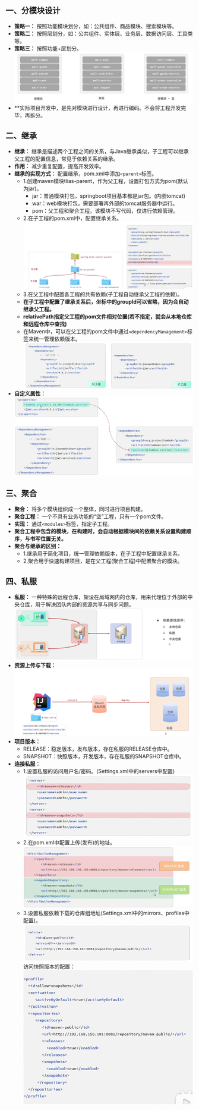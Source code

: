 ## 一、分模块设计
* **策略一：** 按照功能模块划分，如：公共组件、商品模块、搜索模块等。
* **策略二：** 按照层划分，如：公共组件、实体层、业务层、数据访问层、工具类等。
* **策略三：** 按照功能+层划分。
![1749581492469](image/Maven高级/1749581492469.png)
* **实际项目开发中，是先对模块进行设计，再进行编码。不会将工程开发完毕，再拆分。
## 二、继承
* **继承：** 继承是描述两个工程之间的关系，与Java继承类似，子工程可以继承父工程的配置信息，常见于依赖关系的继承。
* **作用：** 减少重复配置，提高开发效率。
* **继承的实现方式：** 配置继承，pom.xml中添加`<parent>`标签。
  * 1.创建maven模块tlias-parent，作为父工程，设置打包方式为pom(默认为jar)。
    * jar：普通模块打包，springboot项目基本都是jar包。(内嵌tomcat)
    * war：web模块打包，需要部署再外部的tomcat服务器中运行。
    * pom：父工程和聚合工程，该模块不写代码，仅进行依赖管理。
  * 2.在子工程的pom.xml中，配置继承关系。
  ![1749630844046](image/Maven高级/1749630844046.png)
  * 3.在父工程中配置各工程的共有依赖(子工程自动继承父工程的依赖)。
  * **在子工程中配置了继承关系后，坐标中的groupId可以省略，因为会自动继承父工程。**
  * **relativePath指定父工程的pom文件相对位置(若不指定，就会从本地仓库和远程仓库中查找)**
  * 在Maven中，可以在父工程的pom文件中通过`<dependencyManagement>`标签来统一管理依赖版本。
  ![1749637221932](image/Maven高级/1749637221932.png)
* **自定义属性：**
   ![1749638064652](image/Maven高级/1749638064652.png)
## 三、聚合
* **聚合：** 将多个模块组织成一个整体，同时进行项目构建。
* **聚合工程：** 一个不具有业务功能的“空”工程，只有一个pom文件。
* **实现：** 通过`<modules>`标签，指定子工程。  
* **聚合工程中包含的模块，在构建时，会自动根据模块间的依赖关系设置构建顺序，与书写位置无关。** 
* **聚合与继承的区别：** 
  * 1.继承用于简化项目，统一管理依赖版本，在子工程中配置继承关系。
  * 2.聚合用于快速构建项目，是在父工程(聚合工程)中配置聚合的模块。
## 四、私服
* **私服：** 一种特殊的远程仓库，架设在局域网内的仓库，用来代理位于外部的中央仓库，用于解决团队内部的资源共享与同步问题。
  ![1749649842670](image/Maven高级/1749649842670.png)
* **资源上传与下载：**
  ![1749650073061](image/Maven高级/1749650073061.png)
* **项目版本：**
  * RELEASE：稳定版本，发布版本，存在私服的RELEASE仓库中。 
  * SNAPSHOT：快照版本，开发版本，存在私服的SNAPSHOT仓库中。
* **连接私服：**
  * 1.设置私服的访问用户名/密码。(Settings.xml中的servers中配置)
   ![1749650528091](image/Maven高级/1749650528091.png)
  * 2.在pom.xml中配置上传(发布)的地址。
  ![1749650892587](image/Maven高级/1749650892587.png)
  * 3.设置私服依赖下载的仓库组地址(Settings.xml中的mirrors、profiles中配置)。
   ![1749651014218](image/Maven高级/1749651014218.png)
   访问快照版本的配置：
   ![1749651063122](image/Maven高级/1749651063122.png)